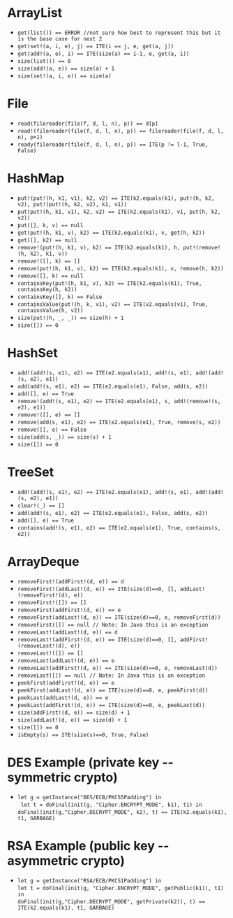 ArrayList
=========
* `get(list()) == ERROR //not sure how best to represent this but it is the base case for next 2`
* `get(set!(a, i, e), j) == ITE(i == j, e, get(a, j))`
* `get(add!(a, e), i) == ITE(size(a) == i-1, e, get(a, i))`
* `size(list()) == 0`
* `size(add!(a, e)) == size(a) + 1`
* `size(set!(a, i, e)) == size(a)`

File
======
* `read(filereader(file(f, d, l, n), p)) == d[p]`
* `read!(filereader(file(f, d, l, n), p)) == filereader(file(f, d, l, n), p+1)`
* `ready(filereader(file(f, d, l, n), p)) == ITE(p != l-1, True, False)`

HashMap
=======

* `put!(put!(h, k1, v1), k2, v2) == ITE(k2.equals(k1), put!(h, k2, v2), put!(put!(h, k2, v2), k1, v1))`
* `put(put!(h, k1, v1), k2, v2) == ITE(k2.equals(k1), v1, put(h, k2, v2))`
* `put([], k, v) == null`
* `get(put!(h, k1, v), k2) == ITE(k2.equals(k1), v, get(h, k2))`
* `get([], k2) == null`
* `remove!(put!(h, k1, v), k2) == ITE(k2.equals(k1), h, put!(remove!(h, k2), k1, v))`
* `remove!([], k) == []`
* `remove(put!(h, k1, v), k2) == ITE(k2.equals(k1), v, remove(h, k2))`
* `remove([], k) == null`
* `containsKey(put!(h, k1, v), k2) == ITE(k2.equals(k1), True, containsKey(h, k2))`
* `containsKey([], k) == False`
* `containsValue(put!(h, k, v1), v2) == ITE(v2.equals(v1), True, containsValue(h, v2))`
* `size(put!(h, _, _)) == size(h) + 1`
* `size([]) == 0`

HashSet
=======

* `add!(add!(s, e1), e2) == ITE(e2.equals(e1), add!(s, e1), add!(add!(s, e2), e1))`
* `add(add!(s, e1), e2) == ITE(e2.equals(e1), False, add(s, e2))`
* `add([], e) == True`
* `remove!(add!(s, e1), e2) == ITE(e2.equals(e1), s, add!(remove!(s, e2), e1))`
* `remove!([], e) == []`
* `remove(add(s, e1), e2) == ITE(e2.equals(e1), True, remove(s, e2))`
* `remove([], e) == False`
* `size(add(s, _)) == size(s) + 1`
* `size([]) == 0`

TreeSet
=======

* `add!(add!(s, e1), e2) == ITE(e2.equals(e1), add!(s, e1), add!(add!(s, e2), e1))`
* `clear!(_) == []`
* `add(add!(s, e1), e2) == ITE(e2.equals(e1), False, add(s, e2))`
* `add([], e) == True`
* `contains(add!(s, e1), e2) == ITE(e2.equals(e1), True, contains(s, e2))`

ArrayDeque
==========

* `removeFirst!(addFirst!(d, e)) == d`
* `removeFirst!(addLast!(d, e)) == ITE(size(d)==0, [], addLast!(removeFirst!(d), e))`
* `removeFirst!([]) == []`
* `removeFirst(addFirst!(d, e)) == e`
* `removeFirst(addLast!(d, e)) == ITE(size(d)==0, e, removeFirst(d))`
* `removeFirst([]) == null // Note: In Java this is an exception`
* `removeLast!(addLast!(d, e)) == d`
* `removeLast!(addFirst!(d, e)) == ITE(size(d)==0, [], addFirst!(removeLast!(d), e))`
* `removeLast!([]) == []`
* `removeLast(addLast!(d, e)) == e`
* `removeLast(addFirst!(d, e)) == ITE(size(d)==0, e, removeLast(d))`
* `removeLast([]) == null // Note: In Java this is an exception`
* `peekFirst(addFirst!(d, e)) == e`
* `peekFirst(addLast!(d, e)) == ITE(size(d)==0, e, peekFirst(d))`
* `peekLast(addLast!(d, e)) == e`
* `peekLast(addFirst!(d, e)) == ITE(size(d)==0, e, peekLast(d))`
* `size(addFirst!(d, e)) == size(d) + 1`
* `size(addLast!(d, e)) == size(d) + 1`
* `size([]) == 0`
* `isEmpty(s) == ITE(size(s)==0, True, False)`

DES Example (private key -- symmetric crypto)
===========

* `let g = getInstance("DES/ECB/PKCS5Padding") in` <br />
  ` let t = doFinal(init(g, "Cipher.ENCRYPT_MODE", k1), t1) in` <br /> 
   `doFinal(init(g,"Cipher.DECRYPT_MODE", k2), t) == ITE(k2.equals(k1), t1, GARBAGE)`

RSA Example (public key -- asymmetric crypto)
=========== 

* `let g = getInstance("RSA/ECB/PKCS1Padding") in` <br />
  `let t = doFinal(init(g, "Cipher.ENCRYPT_MODE", getPublic(k1)), t1) in` <br />
   `doFinal(init(g,"Cipher.DECRYPT_MODE", getPrivate(k2)), t) == ITE(k2.equals(k1), t1, GARBAGE)`
